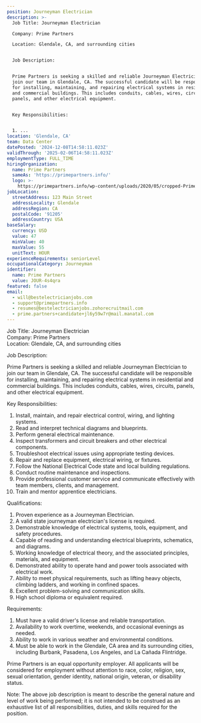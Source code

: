 ```yaml
---
position: Journeyman Electrician
description: >-
  Job Title: Journeyman Electrician  

  Company: Prime Partners  

  Location: Glendale, CA, and surrounding cities


  Job Description: 


  Prime Partners is seeking a skilled and reliable Journeyman Electrician to
  join our team in Glendale, CA. The successful candidate will be responsible
  for installing, maintaining, and repairing electrical systems in residential
  and commercial buildings. This includes conduits, cables, wires, circuits,
  panels, and other electrical equipment. 


  Key Responsibilities:


  1. ...
location: 'Glendale, CA'
team: Data Center
datePosted: '2024-12-08T14:58:11.023Z'
validThrough: '2025-02-06T14:58:11.023Z'
employmentType: FULL_TIME
hiringOrganization:
  name: Prime Partners
  sameAs: 'https://primepartners.info/'
  logo: >-
    https://primepartners.info/wp-content/uploads/2020/05/cropped-Prime-Partners-Logo-NO-BG-1-1.png
jobLocation:
  streetAddress: 123 Main Street
  addressLocality: Glendale
  addressRegion: CA
  postalCode: '91205'
  addressCountry: USA
baseSalary:
  currency: USD
  value: 47
  minValue: 40
  maxValue: 55
  unitText: HOUR
experienceRequirements: seniorLevel
occupationalCategory: Journeyman
identifier:
  name: Prime Partners
  value: JOUR-4s4qra
featured: false
email:
  - will@bestelectricianjobs.com
  - support@primepartners.info
  - resumes@bestelectricianjobs.zohorecruitmail.com
  - prime.partners+candidate+jl6y59w7r@mail.manatal.com
---
```




Job Title: Journeyman Electrician  
Company: Prime Partners  
Location: Glendale, CA, and surrounding cities

Job Description: 

Prime Partners is seeking a skilled and reliable Journeyman Electrician to join our team in Glendale, CA. The successful candidate will be responsible for installing, maintaining, and repairing electrical systems in residential and commercial buildings. This includes conduits, cables, wires, circuits, panels, and other electrical equipment. 

Key Responsibilities:

1. Install, maintain, and repair electrical control, wiring, and lighting systems.
2. Read and interpret technical diagrams and blueprints.
3. Perform general electrical maintenance.
4. Inspect transformers and circuit breakers and other electrical components.
5. Troubleshoot electrical issues using appropriate testing devices.
6. Repair and replace equipment, electrical wiring, or fixtures.
7. Follow the National Electrical Code state and local building regulations.
8. Conduct routine maintenance and inspections.
9. Provide professional customer service and communicate effectively with team members, clients, and management.
10. Train and mentor apprentice electricians.

Qualifications:

1. Proven experience as a Journeyman Electrician.
2. A valid state journeyman electrician's license is required.
3. Demonstrable knowledge of electrical systems, tools, equipment, and safety procedures.
4. Capable of reading and understanding electrical blueprints, schematics, and diagrams.
5. Working knowledge of electrical theory, and the associated principles, materials, and equipment.
6. Demonstrated ability to operate hand and power tools associated with electrical work.
7. Ability to meet physical requirements, such as lifting heavy objects, climbing ladders, and working in confined spaces.
8. Excellent problem-solving and communication skills.
9. High school diploma or equivalent required.

Requirements:

1. Must have a valid driver's license and reliable transportation.
2. Availability to work overtime, weekends, and occasional evenings as needed.
3. Ability to work in various weather and environmental conditions.
4. Must be able to work in the Glendale, CA area and its surrounding cities, including Burbank, Pasadena, Los Angeles, and La Cañada Flintridge.

Prime Partners is an equal opportunity employer. All applicants will be considered for employment without attention to race, color, religion, sex, sexual orientation, gender identity, national origin, veteran, or disability status.

Note: The above job description is meant to describe the general nature and level of work being performed; it is not intended to be construed as an exhaustive list of all responsibilities, duties, and skills required for the position.